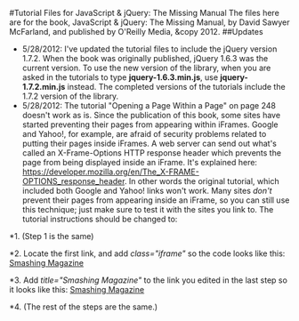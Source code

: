 #Tutorial Files for JavaScript & jQuery: The Missing Manual
The files here are for the book, JavaScript & jQuery: The Missing Manual, by David Sawyer McFarland, and published by O'Reilly Media, &copy 2012. 
##Updates
* 5/28/2012: I've updated the tutorial files to include the jQuery version 1.7.2. When the book was originally published, jQuery 1.6.3 was the current version. To use the new version of the library, when you are asked in the tutorials to type **jquery-1.6.3.min.js**, use **jquery-1.7.2.min.js** instead. The completed versions of the tutorials include the 1.7.2 version of the library.
* 5/28/2012: The tutorial "Opening a Page Within a Page" on page 248 doesn't work as is. Since the publication of this book, some sites have started preventing their pages from appearing within iFrames. Google and Yahoo!, for example, are afraid of security problems related to putting their pages inside iFrames. A web server can send out what's called an X-Frame-Options HTTP response header which prevents the page from being displayed inside an iFrame. It's explained here:
https://developer.mozilla.org/en/The_X-FRAME-OPTIONS_response_header. In other words the original tutorial, which included both Google and Yahoo! links won't work. Many sites *don't* prevent their pages from appearing inside an iFrame, so you can still use this technique; just make sure to test it with the sites you link to. The tutorial instructions should be changed to:

*1. (Step 1 is the same)

*2. Locate the first link, and add *class="iframe"* so the code looks like this: <a href="http://smashingmagazine.com/" class="iframe">Smashing Magazine</a>

*3. Add *title="Smashing Magazine"* to the link you edited in the last step so it looks like this: <a href="http://smashingmagazine.com/" class="iframe" title="Smashing Magazine">Smashing Magazine</a>

*4. (The rest of the steps are the same.)